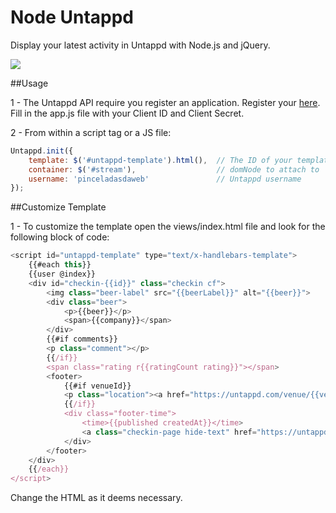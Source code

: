 Node Untappd
=================

Display your latest activity in Untappd with Node.js and jQuery.

![](https://raw.github.com/pinceladasdaweb/Node-Untappd/master/screenshot.png)

##Usage

1 - The Untappd API require you register an application. Register your [here](https://untappd.com/api/register?register=new). Fill in the app.js file with your Client ID and Client Secret.

2 - From within a script tag or a JS file:

```javascript
Untappd.init({
    template: $('#untappd-template').html(),  // The ID of your template
    container: $('#stream'),                  // domNode to attach to
    username: 'pinceladasdaweb'               // Untappd username
});
```

##Customize Template

1 - To customize the template open the views/index.html file and look for the following block of code:

```javascript
<script id="untappd-template" type="text/x-handlebars-template">
    {{#each this}}
    {{user @index}}
    <div id="checkin-{{id}}" class="checkin cf">
        <img class="beer-label" src="{{beerLabel}}" alt="{{beer}}">
        <div class="beer">
            <p>{{beer}}</p>
            <span>{{company}}</span>
        </div>
        {{#if comments}}
        <p class="comment"></p>
        {{/if}}
        <span class="rating r{{ratingCount rating}}"></span>
        <footer>
            {{#if venueId}}
            <p class="location"><a href="https://untappd.com/venue/{{venueId}}" title="{{venueName}}">{{venueName}}</a></p>
            {{/if}}
            <div class="footer-time">
                <time>{{published createdAt}}</time>
                <a class="checkin-page hide-text" href="https://untappd.com/user/{{username}}/checkin/{{id}}" title="Checkin Page">Checkin Page</a>
            </div>
        </footer>
    </div>
    {{/each}}
</script>
```

Change the HTML as it deems necessary.